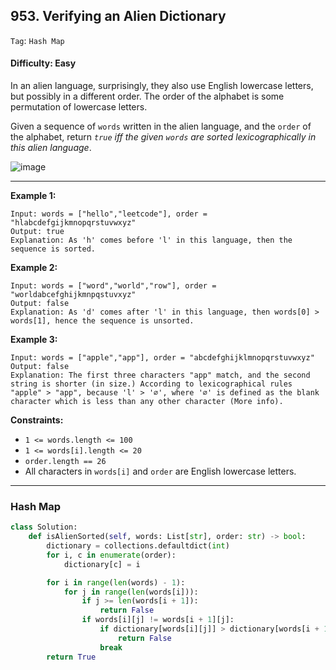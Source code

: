 ## 953. Verifying an Alien Dictionary

```Tag```: ```Hash Map```

#### Difficulty: Easy

In an alien language, surprisingly, they also use English lowercase letters, but possibly in a different order. The order of the alphabet is some permutation of lowercase letters.

Given a sequence of ```words``` written in the alien language, and the ```order``` of the alphabet, return _```true``` iff the given ```words``` are sorted lexicographically in this alien language_.

![image](https://user-images.githubusercontent.com/35042430/216239014-9eee23e0-3891-4303-8f5f-ba018c7e4e81.png)

---
 
__Example 1:__
```
Input: words = ["hello","leetcode"], order = "hlabcdefgijkmnopqrstuvwxyz"
Output: true
Explanation: As 'h' comes before 'l' in this language, then the sequence is sorted.
```

__Example 2:__
```
Input: words = ["word","world","row"], order = "worldabcefghijkmnpqstuvxyz"
Output: false
Explanation: As 'd' comes after 'l' in this language, then words[0] > words[1], hence the sequence is unsorted.
```

__Example 3:__
```
Input: words = ["apple","app"], order = "abcdefghijklmnopqrstuvwxyz"
Output: false
Explanation: The first three characters "app" match, and the second string is shorter (in size.) According to lexicographical rules "apple" > "app", because 'l' > '∅', where '∅' is defined as the blank character which is less than any other character (More info).
```

__Constraints:__

- ```1 <= words.length <= 100```
- ```1 <= words[i].length <= 20```
- ```order.length == 26```
- All characters in ```words[i]``` and ```order``` are English lowercase letters.

---

### Hash Map

```Python
class Solution:
    def isAlienSorted(self, words: List[str], order: str) -> bool:
        dictionary = collections.defaultdict(int)
        for i, c in enumerate(order):
            dictionary[c] = i

        for i in range(len(words) - 1):
            for j in range(len(words[i])):
                if j >= len(words[i + 1]): 
                    return False
                if words[i][j] != words[i + 1][j]:
                    if dictionary[words[i][j]] > dictionary[words[i + 1][j]]: 
                        return False
                    break
        return True
```
